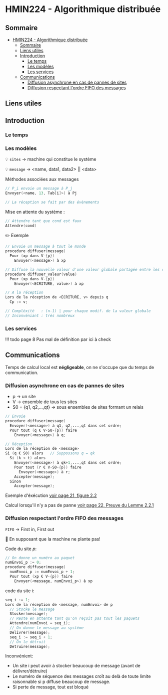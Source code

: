 # HMIN224 - Algorithmique distribuée

## Sommaire

- [HMIN224 - Algorithmique distribuée](#hmin224---algorithmique-distribuée)
  - [Sommaire](#sommaire)
  - [Liens utiles](#liens-utiles)
  - [Introduction](#introduction)
    - [Le temps](#le-temps)
    - [Les modèles](#les-modèles)
    - [Les services](#les-services)
  - [Communications](#communications)
    - [Diffusion asynchrone en cas de pannes de sites](#diffusion-asynchrone-en-cas-de-pannes-de-sites)
    - [Diffusion respectant l'ordre FIFO des messages](#diffusion-respectant-lordre-fifo-des-messages)

## Liens utiles

## Introduction

### Le temps

### Les modèles

:bulb: `sites` &rarr; machine qui constitue le système

:bulb: `message` &rarr; \<name, data1, data2\> \|\| \<data>

Méthodes associées aux messages

```d
// P_i envoie un message à P_j
Envoyer(<name, 13, Tab[i]>) à Pj

// La réception se fait par des évènements
```

Mise en attente du système :
```d
// Attendre tant que cond est faux
Attendre(cond)
```

:pencil2: Exemple
```d
// Envoie un message à tout le monde
procedure diffuser(message)
  Pour (xp dans V-{p})
    Envoyer(<message>) à xp
```

```d
// Diffuse la nouvelle valeur d'une valeur globale partagée entre les sites
procedure diffuser_valeur(value)
  Pour (xp dans V-{p})
    Envoyer(<ECRITURE, value>) à xp

// A la réception
Lors de la réception de <ECRITURE, v> depuis q
  Cp := v;

// Compléxité 	: (n-1) | pour chaque modif. de la valeur globale
// Inconvéniant	: très nombreux
```

### Les services

!!! todo page 8
  Pas mal de définition par ici à check 


## Communications

Temps de calcul local est **négligeable**, on ne s'occupe que du temps de communication.

### Diffusion asynchrone en cas de pannes de sites

- p &rarr; un site
- V &rarr; ensemble de tous les sites
- S0 = {q1, q2,...,qt} &rarr; sous ensembles de sites formant un relais

```d
// Envoie
procedure diffuser(message)
  Envoyer(<message>) à q1, q2,...,qt dans cet ordre;
  Pour tout (q € V-S0-{p}) faire
    Envoyer(<message>) à q;

// Réception
Lors de la réception de <message>
Si (q € S0) alors	// Suppossons q = qk
  Si (k < t) alors
    Envoyer(<message>) à qk+1,...,qt dans cet ordre;
    Pour tout (r € V-S0-{p}) faire
      Envoyer(<message>) à r;
    Accepter(message);
  Sinon
    Accepter(message);
```

Exemple d'éxécution [voir page 21, figure 2.2](https://github.com/DocAmaroo/M1Aigle/blob/master/s2/HMIN224/cours/main_cours.pdf)

Calcul lorsqu'il n'y a pas de panne [voir page 22, Preuve du Lemme 2.2.1](https://github.com/DocAmaroo/M1Aigle/blob/master/s2/HMIN224/cours/main_cours.pdf)

### Diffusion respectant l'ordre FIFO des messages

`FIFO` &rarr; First in, First out

:children_crossing: En supposant que la machine ne plante pas!

Code du site *p*:
```d
// On donne un numéro au paquet
numEnvoi_p := 0;
procedure diffuser(message)
  numEnvoi_p := numEnvoi_p + 1;
  Pour tout (xp € V-{p}) faire
    Envoyer(<message, numEnvoi_p>) à xp
```

code du site i:
```d
seq_i := 1;
Lors de la réception de <message, numEnvoi> de p
  // Stocke le message
  Stocker(message);
  // Reste en attente tant qu'on reçoit pas tout les paquets
  Attendre(numEnvoi = seq_i);
  // On donne le message au système
  Delivrer(message);
  seq_i := seq_i + 1;
  // On le détruit
  Detruire(message);
```

Inconvénient:
- Un site i peut avoir à stocker beaucoup de message (avant de délivrer/détruire)
- Le numéro de séquence des messages croît au delà de toute limite raisonnable si p diffuse beaucoup de message.
- Si perte de message, tout est bloqué